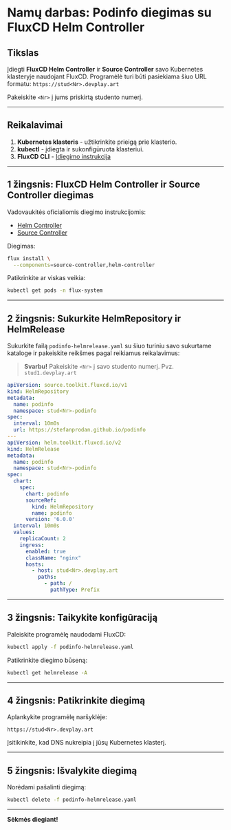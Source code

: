 # Namų darbas: Podinfo diegimas su FluxCD Helm Controller

## Tikslas

Įdiegti **FluxCD Helm Controller** ir **Source Controller** savo Kubernetes klasteryje naudojant FluxCD. Programėlė turi būti pasiekiama šiuo URL formatu: `https://stud<Nr>.devplay.art`

Pakeiskite `<Nr>` į jums priskirtą studento numerį.

---

## Reikalavimai

1. **Kubernetes klasteris** - užtikrinkite prieigą prie klasterio.
2. **kubectl** - įdiegta ir sukonfigūruota klasteriui.
3. **FluxCD CLI** - [Įdiegimo instrukcija](https://fluxcd.io/flux/get-started/#install-the-flux-cli)

---

## 1 žingsnis: FluxCD Helm Controller ir Source Controller diegimas

Vadovaukitės oficialiomis diegimo instrukcijomis:
- [Helm Controller](https://fluxcd.io/flux/components/helm/helmreleases/#helm-controller)
- [Source Controller](https://fluxcd.io/flux/components/source/)

Diegimas:
```bash
flux install \
  --components=source-controller,helm-controller
```

Patikrinkite ar viskas veikia:

```bash
kubectl get pods -n flux-system
```

---

## 2 žingsnis: Sukurkite HelmRepository ir HelmRelease

Sukurkite failą `podinfo-helmrelease.yaml` su šiuo turiniu savo sukurtame kataloge ir pakeiskite reikšmes pagal reikiamus reikalavimus:

>**Svarbu!** Pakeiskite `<Nr>` į savo studento numerį. Pvz. `stud1.devplay.art`

```yaml
apiVersion: source.toolkit.fluxcd.io/v1
kind: HelmRepository
metadata:
  name: podinfo
  namespace: stud<Nr>-podinfo
spec:
  interval: 10m0s
  url: https://stefanprodan.github.io/podinfo
---
apiVersion: helm.toolkit.fluxcd.io/v2
kind: HelmRelease
metadata:
  name: podinfo
  namespace: stud<Nr>-podinfo
spec:
  chart:
    spec:
      chart: podinfo
      sourceRef:
        kind: HelmRepository
        name: podinfo
      version: '6.0.0'
  interval: 10m0s
  values:
    replicaCount: 2
    ingress:
      enabled: true
      className: "nginx"
      hosts:
        - host: stud<Nr>.devplay.art
          paths:
            - path: /
              pathType: Prefix

```

---

## 3 žingsnis: Taikykite konfigūraciją

Paleiskite programėlę naudodami FluxCD:
```bash
kubectl apply -f podinfo-helmrelease.yaml
```

Patikrinkite diegimo būseną:
```bash
kubectl get helmrelease -A
```

---

## 4 žingsnis: Patikrinkite diegimą

Aplankykite programėlę naršyklėje:
```
https://stud<Nr>.devplay.art
```
Įsitikinkite, kad DNS nukreipia į jūsų Kubernetes klasterį.

---

## 5 žingsnis: Išvalykite diegimą

Norėdami pašalinti diegimą:
```bash
kubectl delete -f podinfo-helmrelease.yaml
```

---

**Sėkmės diegiant!**

